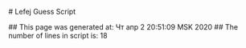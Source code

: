 \# Lefej Guess Script 

\## This page was generated at:
Чт апр  2 20:51:09 MSK 2020
\## The number of lines in script is:
18
